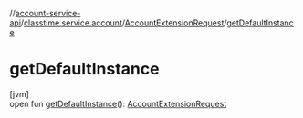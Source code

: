 //[account-service-api](../../../index.md)/[classtime.service.account](../index.md)/[AccountExtensionRequest](index.md)/[getDefaultInstance](get-default-instance.md)

# getDefaultInstance

[jvm]\
open fun [getDefaultInstance](get-default-instance.md)(): [AccountExtensionRequest](index.md)
